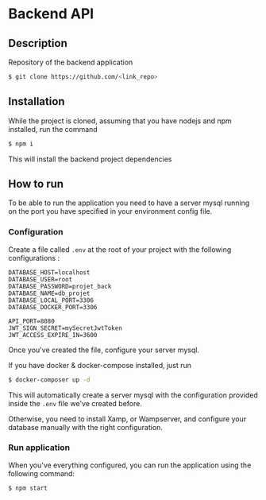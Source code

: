 # Backend API

## Description

Repository of the backend application

```bash
$ git clone https://github.com/<link_repo>
```

## Installation

While the project is cloned, assuming that you have nodejs and npm installed, run the command

```bash
$ npm i
```
This will install the backend project dependencies

## How to run

To be able to run the application you need to have a server mysql running on the port you have specified
in your environment config file.

### Configuration

Create a file called ``.env`` at the root of your project with the following configurations :
```
DATABASE_HOST=localhost
DATABASE_USER=root
DATABASE_PASSWORD=projet_back
DATABASE_NAME=db_projet
DATABASE_LOCAL_PORT=3306
DATABASE_DOCKER_PORT=3306

API_PORT=8080
JWT_SIGN_SECRET=mySecretJwtToken
JWT_ACCESS_EXPIRE_IN=3600
```

Once you've created the file, configure your server mysql. 

If you have docker & docker-compose installed, just run  

```bash
$ docker-composer up -d
```

This will automatically create a server mysql with the configuration provided inside the ``.env`` file we've created before.

Otherwise, you need to install Xamp, or Wampserver, and configure your database manually with the right configuration. 

### Run application

When you've everything configured, you can run the application using the following command:

```bash
$ npm start
```



